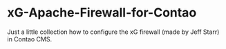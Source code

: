 # xG-Apache-Firewall-for-Contao
Just a little collection how to configure the xG firewall (made by Jeff Starr) in Contao CMS. 
